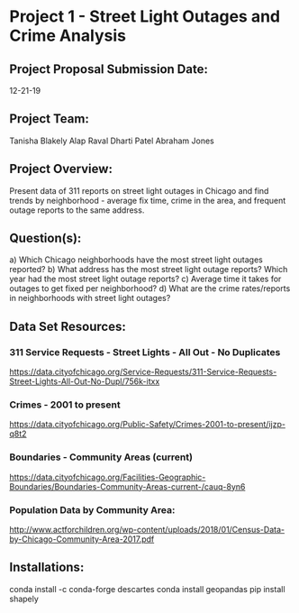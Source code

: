 # Project 1 - Street Light Outages and Crime Analysis

## Project Proposal Submission Date: 
12-21-19

## Project Team:
Tanisha Blakely
Alap Raval
Dharti Patel
Abraham Jones

## Project Overview:
Present data of 311 reports on street light outages in Chicago and find trends by neighborhood - average fix time, crime in the area, and frequent outage reports to the same address.

## Question(s):
a) Which Chicago neighborhoods have the most street light outages reported? 
b) What address has the most street light outage reports? Which year had the most street light outage reports?
c) Average time it takes for outages to get fixed per neighborhood?
d) What are the crime rates/reports in neighborhoods with street light outages?

## Data Set Resources:

### 311 Service Requests - Street Lights - All Out - No Duplicates 
https://data.cityofchicago.org/Service-Requests/311-Service-Requests-Street-Lights-All-Out-No-Dupl/756k-itxx

### Crimes - 2001 to present 
https://data.cityofchicago.org/Public-Safety/Crimes-2001-to-present/ijzp-q8t2

### Boundaries - Community Areas (current)
https://data.cityofchicago.org/Facilities-Geographic-Boundaries/Boundaries-Community-Areas-current-/cauq-8yn6

### Population Data by Community Area:
http://www.actforchildren.org/wp-content/uploads/2018/01/Census-Data-by-Chicago-Community-Area-2017.pdf

## Installations:
conda install -c conda-forge descartes
conda install geopandas
pip install shapely